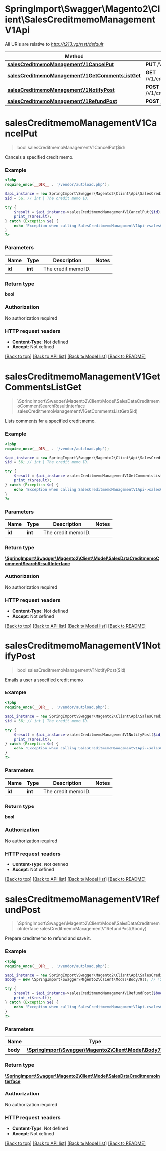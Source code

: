 # SpringImport\Swagger\Magento2\Client\SalesCreditmemoManagementV1Api

All URIs are relative to *http://t213.vg/rest/default*

Method | HTTP request | Description
------------- | ------------- | -------------
[**salesCreditmemoManagementV1CancelPut**](SalesCreditmemoManagementV1Api.md#salesCreditmemoManagementV1CancelPut) | **PUT** /V1/creditmemo/{id} | 
[**salesCreditmemoManagementV1GetCommentsListGet**](SalesCreditmemoManagementV1Api.md#salesCreditmemoManagementV1GetCommentsListGet) | **GET** /V1/creditmemo/{id}/comments | 
[**salesCreditmemoManagementV1NotifyPost**](SalesCreditmemoManagementV1Api.md#salesCreditmemoManagementV1NotifyPost) | **POST** /V1/creditmemo/{id}/emails | 
[**salesCreditmemoManagementV1RefundPost**](SalesCreditmemoManagementV1Api.md#salesCreditmemoManagementV1RefundPost) | **POST** /V1/creditmemo/refund | 


# **salesCreditmemoManagementV1CancelPut**
> bool salesCreditmemoManagementV1CancelPut($id)



Cancels a specified credit memo.

### Example
```php
<?php
require_once(__DIR__ . '/vendor/autoload.php');

$api_instance = new SpringImport\Swagger\Magento2\Client\Api\SalesCreditmemoManagementV1Api();
$id = 56; // int | The credit memo ID.

try {
    $result = $api_instance->salesCreditmemoManagementV1CancelPut($id);
    print_r($result);
} catch (Exception $e) {
    echo 'Exception when calling SalesCreditmemoManagementV1Api->salesCreditmemoManagementV1CancelPut: ', $e->getMessage(), PHP_EOL;
}
?>
```

### Parameters

Name | Type | Description  | Notes
------------- | ------------- | ------------- | -------------
 **id** | **int**| The credit memo ID. |

### Return type

**bool**

### Authorization

No authorization required

### HTTP request headers

 - **Content-Type**: Not defined
 - **Accept**: Not defined

[[Back to top]](#) [[Back to API list]](../../README.md#documentation-for-api-endpoints) [[Back to Model list]](../../README.md#documentation-for-models) [[Back to README]](../../README.md)

# **salesCreditmemoManagementV1GetCommentsListGet**
> \SpringImport\Swagger\Magento2\Client\Model\SalesDataCreditmemoCommentSearchResultInterface salesCreditmemoManagementV1GetCommentsListGet($id)



Lists comments for a specified credit memo.

### Example
```php
<?php
require_once(__DIR__ . '/vendor/autoload.php');

$api_instance = new SpringImport\Swagger\Magento2\Client\Api\SalesCreditmemoManagementV1Api();
$id = 56; // int | The credit memo ID.

try {
    $result = $api_instance->salesCreditmemoManagementV1GetCommentsListGet($id);
    print_r($result);
} catch (Exception $e) {
    echo 'Exception when calling SalesCreditmemoManagementV1Api->salesCreditmemoManagementV1GetCommentsListGet: ', $e->getMessage(), PHP_EOL;
}
?>
```

### Parameters

Name | Type | Description  | Notes
------------- | ------------- | ------------- | -------------
 **id** | **int**| The credit memo ID. |

### Return type

[**\SpringImport\Swagger\Magento2\Client\Model\SalesDataCreditmemoCommentSearchResultInterface**](../Model/SalesDataCreditmemoCommentSearchResultInterface.md)

### Authorization

No authorization required

### HTTP request headers

 - **Content-Type**: Not defined
 - **Accept**: Not defined

[[Back to top]](#) [[Back to API list]](../../README.md#documentation-for-api-endpoints) [[Back to Model list]](../../README.md#documentation-for-models) [[Back to README]](../../README.md)

# **salesCreditmemoManagementV1NotifyPost**
> bool salesCreditmemoManagementV1NotifyPost($id)



Emails a user a specified credit memo.

### Example
```php
<?php
require_once(__DIR__ . '/vendor/autoload.php');

$api_instance = new SpringImport\Swagger\Magento2\Client\Api\SalesCreditmemoManagementV1Api();
$id = 56; // int | The credit memo ID.

try {
    $result = $api_instance->salesCreditmemoManagementV1NotifyPost($id);
    print_r($result);
} catch (Exception $e) {
    echo 'Exception when calling SalesCreditmemoManagementV1Api->salesCreditmemoManagementV1NotifyPost: ', $e->getMessage(), PHP_EOL;
}
?>
```

### Parameters

Name | Type | Description  | Notes
------------- | ------------- | ------------- | -------------
 **id** | **int**| The credit memo ID. |

### Return type

**bool**

### Authorization

No authorization required

### HTTP request headers

 - **Content-Type**: Not defined
 - **Accept**: Not defined

[[Back to top]](#) [[Back to API list]](../../README.md#documentation-for-api-endpoints) [[Back to Model list]](../../README.md#documentation-for-models) [[Back to README]](../../README.md)

# **salesCreditmemoManagementV1RefundPost**
> \SpringImport\Swagger\Magento2\Client\Model\SalesDataCreditmemoInterface salesCreditmemoManagementV1RefundPost($body)



Prepare creditmemo to refund and save it.

### Example
```php
<?php
require_once(__DIR__ . '/vendor/autoload.php');

$api_instance = new SpringImport\Swagger\Magento2\Client\Api\SalesCreditmemoManagementV1Api();
$body = new \SpringImport\Swagger\Magento2\Client\Model\Body79(); // \SpringImport\Swagger\Magento2\Client\Model\Body79 | 

try {
    $result = $api_instance->salesCreditmemoManagementV1RefundPost($body);
    print_r($result);
} catch (Exception $e) {
    echo 'Exception when calling SalesCreditmemoManagementV1Api->salesCreditmemoManagementV1RefundPost: ', $e->getMessage(), PHP_EOL;
}
?>
```

### Parameters

Name | Type | Description  | Notes
------------- | ------------- | ------------- | -------------
 **body** | [**\SpringImport\Swagger\Magento2\Client\Model\Body79**](../Model/\SpringImport\Swagger\Magento2\Client\Model\Body79.md)|  | [optional]

### Return type

[**\SpringImport\Swagger\Magento2\Client\Model\SalesDataCreditmemoInterface**](../Model/SalesDataCreditmemoInterface.md)

### Authorization

No authorization required

### HTTP request headers

 - **Content-Type**: Not defined
 - **Accept**: Not defined

[[Back to top]](#) [[Back to API list]](../../README.md#documentation-for-api-endpoints) [[Back to Model list]](../../README.md#documentation-for-models) [[Back to README]](../../README.md)

